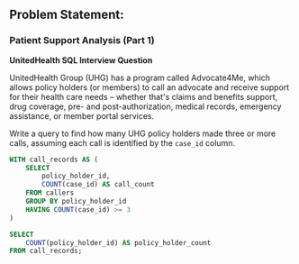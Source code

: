 ## Problem Statement:

### Patient Support Analysis (Part 1)  
**UnitedHealth SQL Interview Question**  

UnitedHealth Group (UHG) has a program called Advocate4Me, which allows policy holders (or members) to call an advocate and receive support for their health care needs – whether that's claims and benefits support, drug coverage, pre- and post-authorization, medical records, emergency assistance, or member portal services.

Write a query to find how many UHG policy holders made three or more calls, assuming each call is identified by the `case_id` column.

```sql
WITH call_records AS (
    SELECT
        policy_holder_id,
        COUNT(case_id) AS call_count
    FROM callers
    GROUP BY policy_holder_id
    HAVING COUNT(case_id) >= 3
)

SELECT
    COUNT(policy_holder_id) AS policy_holder_count
FROM call_records;
```

